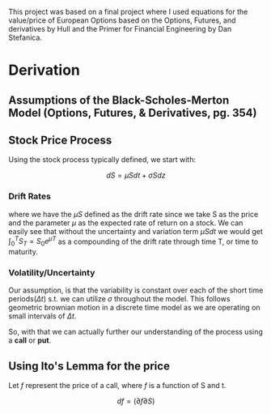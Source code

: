 
This project was based on a final project where I used equations for the value/price of European Options based on the Options, Futures, and derivatives by Hull and the Primer for Financial Engineering by Dan Stefanica.

# Derivation

## Assumptions of the Black-Scholes-Merton Model (Options, Futures, & Derivatives, pg. 354)


## Stock Price Process 
Using the stock process typically defined, we start with:

$$dS = \mu S dt + \sigma S dz$$

### Drift Rates
where we have the $\mu S$ defined as the drift rate since we take S as the price and the parameter $\mu$ as the expected rate of return on a stock. We can easily see that without the uncertainty and variation term $\mu S dt$ we would get $\int_{0}^{T}S_T = S_0e^{\mu T}$ as a compounding of the drift rate through time T, or time to maturity.

### Volatility/Uncertainty
Our assumption, is that the variability is constant over each of the short time periods($\Delta t$) s.t. we can utilize $\sigma$ throughout the model. This follows geometric brownian motion in a discrete time model as we are operating on small intervals of $\Delta t$.

So, with that we can actually further our understanding of the process using a **call** or **put**.

## Using Ito's Lemma for the price

Let *f* represent the price of a call, where *f* is a function of S and t.

$$df = (\partial{f} \partial{S})$$
